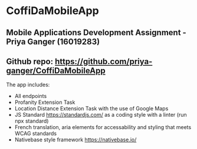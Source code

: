 # CoffiDaMobileApp
## Mobile Applications Development Assignment - Priya Ganger (16019283)
## Github repo: https://github.com/priya-ganger/CoffiDaMobileApp

The app includes:
* All endpoints
* Profanity Extension Task 
* Location Distance Extension Task with the use of Google Maps
* JS Standard https://standardjs.com/ as a coding style with a linter (run npx standard)
* French translation, aria elements for accessability and styling that meets WCAG standards
* Nativebase style framework https://nativebase.io/ 
